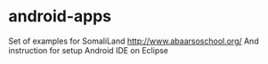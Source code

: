 # android-apps
Set of examples for SomaliLand http://www.abaarsoschool.org/
And instruction for setup Android IDE on Eclipse
